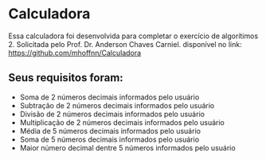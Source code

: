 # Calculadora

Essa calculadora foi desenvolvida para completar o exercício de algorítimos 2. Solicitada pelo Prof. Dr. Anderson Chaves Carniel. disponível no link: https://github.com/mhoffnn/Calculadora

## Seus requisitos foram:
- Soma de 2 números decimais informados pelo usuário
- Subtração de 2 números decimais informados pelo usuário
- Divisão de 2 números decimais informados pelo usuário
- Multiplicação de 2 números decimais informados pelo usuário
- Média de 5 números decimais informados pelo usuário
- Soma de 5 números decimais informados pelo usuário
- Maior número decimal dentre 5 números informados pelo usuário

